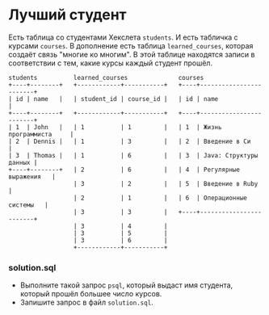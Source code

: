 # Лучший студент

Есть таблица со студентами Хекслета `students`. И есть табличка с курсами
`courses`. В дополнение есть таблица `learned_courses`, которая создаёт связь
"многие ко многим". В этой таблице находятся записи в соответствии с тем, какие
курсы каждый студент прошёл.
```
students          learned_courses              courses
+----+--------+   +------------+-----------+   +----+------------------------+
| id | name   |   | student_id | course_id |   | id | name                   |
+----+--------+   +------------+-----------+   +----+------------------------+
| 1  | John   |   | 1          | 1         |   | 1  | Жизнь программиста     |
| 2  | Dennis |   | 1          | 3         |   | 2  | Введение в Си          |
| 3  | Thomas |   | 1          | 6         |   | 3  | Java: Структуры данных |
+----+--------+   | 2          | 6         |   | 4  | Регулярные выражения   |
                  | 3          | 2         |   | 5  | Введение в Ruby        |
                  | 2          | 1         |   | 6  | Операционные системы   |
                  | 3          | 3         |   +----+------------------------+
                  | 3          | 4         |
                  | 3          | 5         |
                  | 3          | 6         |
                  +------------+-----------+
```
### solution.sql
* Выполните такой запрос `psql`, который выдаст имя студента, который прошёл
большее число курсов.
* Запишите запрос в файл `solution.sql`.
